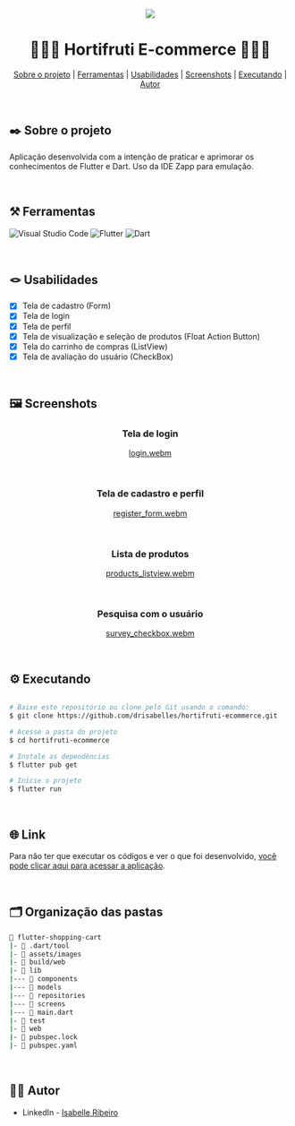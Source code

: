<div align="center">

<img src="https://github.com/drisabelles/hortifruti-ecommerce/assets/79321198/2c762004-2f1b-4ad7-ad4e-bac26634cc52" > 

  # 🍓🛒🥕 Hortifruti E-commerce 🍓🛒🥕

</div>

<div align="center">

[Sobre o projeto](#project) | [Ferramentas](#tools) | [Usabilidades](#usabilities) | [Screenshots](#screenshots) | [Executando](#running) | [Autor](#autor)

</br>

</div>

##  ✒️ Sobre o projeto <a name="project"></a>
Aplicação desenvolvida com a intenção de praticar e aprimorar os conhecimentos de Flutter e Dart. Uso da IDE Zapp para emulação.

</br>

## ⚒️ Ferramentas <a name="tools"></a>

![Visual Studio Code](https://img.shields.io/badge/Visual%20Studio%20Code-e4d2e4.svg?style=for-the-badge&logo=visual-studio-code&logoColor=black)
![Flutter](https://img.shields.io/badge/Flutter-e4d2e4.svg?style=for-the-badge&logo=Flutter&logoColor=black)
![Dart](https://img.shields.io/badge/dart-e4d2e4.svg?style=for-the-badge&logo=dart&logoColor=black)

</br>

## 🪢 Usabilidades <a name="usabilities"></a>
- [X] Tela de cadastro (Form)
- [X] Tela de login
- [X] Tela de perfil
- [X] Tela de visualização e seleção de produtos (Float Action Button)
- [X] Tela do carrinho de compras (ListView)
- [X] Tela de avaliação do usuário (CheckBox)

<br />

## 🖼️ Screenshots <a name="screenshots"></a>

<div align="center">

  ### Tela de login
  [login.webm](https://github.com/drisabelles/hortifruti-ecommerce/assets/79321198/cd2014a2-5e04-4e6c-a884-8b299a9d1404)
  
  </br>

  ### Tela de cadastro e perfil
  [register_form.webm](https://github.com/drisabelles/hortifruti-ecommerce/assets/79321198/e3329083-f9a1-47e3-a8ce-6179d2d69752)
  
  </br>
  
  ### Lista de produtos
  [products_listview.webm](https://github.com/drisabelles/hortifruti-ecommerce/assets/79321198/86b46d26-3828-4014-abad-1bb8444f0c77)
  
  </br>

  ### Pesquisa com o usuário
  [survey_checkbox.webm](https://github.com/drisabelles/hortifruti-ecommerce/assets/79321198/f6510211-51f8-40ee-827d-98fcdb225b08)

</div>

</br>

## ⚙️ Executando <a name="running"></a>

```bash

# Baixe este repositório ou clone pelo Git usando o comando:
$ git clone https://github.com/drisabelles/hortifruti-ecommerce.git

# Acesse a pasta do projeto
$ cd hortifruti-ecommerce

# Instale as dependências
$ flutter pub get

# Inicie o projeto
$ flutter run

```

</br>

## 🌐 Link <a name="link"></a>

Para não ter que executar os códigos e ver o que foi desenvolvido, <a href="https://zo7k06gko7l0.zapp.page/#/">você pode clicar aqui para acessar a aplicação</a>.

</br>

## 🗂️ Organização das pastas <a name="folders"></a>

```bash
📂 flutter-shopping-cart
|- 📁 .dart/tool
|- 📁 assets/images
|- 📁 build/web
|- 📁 lib
|--- 📁 components
|--- 📁 models
|--- 📁 repositories
|--- 📁 screens
|--- 📄 main.dart
|- 📁 test
|- 📁 web
|- 📄 pubspec.lock
|- 📄 pubspec.yaml
```

</br>

## 👩‍💻 Autor <a name="autor"></a>

- LinkedIn - [Isabelle Ribeiro](https://www.linkedin.com/in/drisabelles/)
